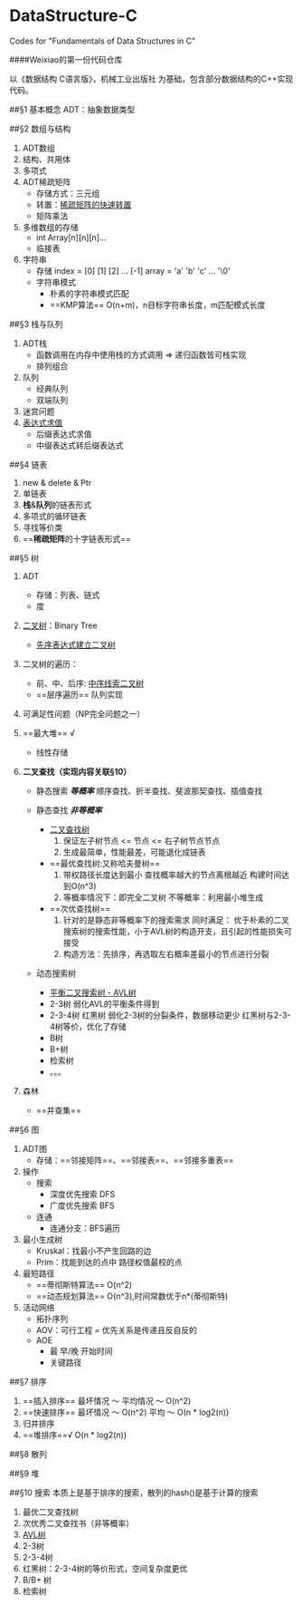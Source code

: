 # DataStructure-C
Codes for "Fundamentals of Data Structures in C"


####Weixiao的第一份代码仓库

以《数据结构 C语言版》，机械工业出版社 为基础，包含部分数据结构的C++实现代码。


##§1 基本概念
ADT：抽象数据类型


##§2 数组与结构
1. ADT数组
2. 结构、共用体
3. 多项式
4. ADT稀疏矩阵
   + 存储方式：三元组
   + 转置：[稀疏矩阵的快速转置](https://github.com/hahachicken/DataStructure-C/tree/master/%C2%A72%20%E6%95%B0%E7%BB%84%E4%B8%8E%E7%BB%93%E6%9E%84/%E7%A8%80%E7%96%8F%E7%9F%A9%E9%98%B5%E5%BF%AB%E9%80%9F%E8%BD%AC%E7%BD%AE)
   + 矩阵乘法
5. 多维数组的存储
   + int Array[n][n][n]...
   + 临接表
6. 字符串
   + 存储
   index = [0] [1] [2] ... [-1]
   array = 'a' 'b' 'c' ... '\0'
   + 字符串模式
      + 朴素的字符串模式匹配
      + ==KMP算法==
         O(n+m)，n目标字符串长度，m匹配模式长度


##§3 栈与队列
   1. ADT栈
      + 函数调用在内存中使用栈的方式调用 => 递归函数皆可栈实现
      + 排列组合
   2. 队列
      + 经典队列
      + 双端队列
   3. 迷宫问题
   4. [表达式求值](https://github.com/hahachicken/DataStructure-C/tree/master/%C2%A73%20%E6%A0%88%E4%B8%8E%E9%98%9F%E5%88%97/%E4%B8%AD%E7%BC%80%E8%A1%A8%E8%BE%BE%E5%BC%8F%E6%B1%82%E5%80%BC)
      + 后缀表达式求值
      + 中缀表达式转后缀表达式
      

##§4 链表
   1. new & delete & Ptr
   2. 单链表
   3. **栈**&**队列**的链表形式
   4. 多项式的循环链表
   5. 寻找等价类
   6. ==**稀疏矩阵**的十字链表形式==

##§5 树
   1. ADT
      + 存储：列表、链式
      + 度
   2. [二叉树](https://github.com/hahachicken/DataStructure-C/tree/master/%C2%A75%20%E6%A0%91/%E4%BA%8C%E5%8F%89%E6%A0%91)：Binary Tree
      + [先序表达式建立二叉树](https://github.com/hahachicken/DataStructure-C/tree/master/%C2%A75%20%E6%A0%91/%E5%89%8D%E5%BA%8F%E8%A1%A8%E8%BE%BE%E5%BC%8F%E7%94%9F%E6%88%90%E4%BA%8C%E5%8F%89%E6%A0%91)
   3. 二叉树的遍历：
      + 前、中、后序:
      [中序线索二叉树](https://github.com/hahachicken/DataStructure-C/tree/master/%C2%A75%20%E6%A0%91/%E4%B8%AD%E5%BA%8F%E7%BA%BF%E7%B4%A2%E4%BA%8C%E5%8F%89%E6%A0%91)
      + ==层序遍历==
      队列实现
   4. 可满足性问题（NP完全问题之一）
   5. ==最大堆== √
      + 线性存储
   6. **二叉查找（实现内容关联§10）**
      + 静态搜索 ***等概率***
         顺序查找、折半查找、斐波那契查找、插值查找
      + 静态查找 ***非等概率***
         + [二叉查找树](https://github.com/hahachicken/DataStructure-C/tree/master/%C2%A75%20%E6%A0%91/%E4%BA%8C%E5%8F%89%E6%9F%A5%E6%89%BE%E6%A0%91)
            1. 保证左子树节点 <= 节点 <= 右子树节点节点
            2. 生成最简单，性能最差，可能退化成链表
         + ==最优查找树:又称哈夫曼树==
            1. 带权路径长度达到最小
               查找概率越大的节点离根越近
               构建时间达到O(n^3)
            2. 等概率情况下：即完全二叉树
               不等概率：利用最小堆生成
         + ==次优查找树==
            1. 针对的是静态非等概率下的搜索需求
            同时满足： 优于朴素的二叉搜索树的搜索性能，小于AVL树的构造开支，且引起的性能损失可接受
            2. 构造方法：先排序，再选取左右概率差最小的节点进行分裂

      + 动态搜索树
         + [平衡二叉搜索树 - AVL树](https://github.com/hahachicken/DataStructure-C/tree/master/%C2%A75%20%E6%A0%91/AVL%E6%A0%91)
         + 2-3树
            弱化AVL的平衡条件得到
         + 2-3-4树 红黑树
            弱化2-3树的分裂条件，数据移动更少
            红黑树与2-3-4树等价，优化了存储
         + B树
         + B+树
         + 检索树
         + 。。。

   7. 森林
      + ==并查集==

##§6 图
   1. ADT图
      + 存储：==邻接矩阵==、==邻接表==、==邻接多重表==
   2. 操作
      + 搜索
         + 深度优先搜索 DFS
         + 广度优先搜索 BFS
      + 连通
         + 连通分支：BFS遍历
   3. 最小生成树
      + Kruskal：找最小不产生回路的边
      + Prim：找能到达的点中 路径权值最校的点
   4. 最短路径
      + ==蒂彻斯特算法==
         O(n^2)
      + ==动态规划算法==
         O(n^3),时间常数优于n*(蒂彻斯特)
   5. 活动网络
      + 拓扑序列
      + AOV：可行工程 = 优先关系是传递且反自反的
      + AOE
         + 最 早/晚 开始时间
         + 关键路径

##§7 排序
   1. ==插入排序== 
      最坏情况 ～ 平均情况 ～ O(n^2)
   2. ==快速排序==
      最坏情况 ～ O(n^2)
      平均 ～ O(n * log2(n))
   3. 归并排序
   4. ==堆排序==√
      O(n * log2(n))

##§8 散列

##§9 堆

##§10 搜索
本质上是基于排序的搜索，散列的hash()是基于计算的搜索
   1. 最优二叉查找树
   2. 次优秀二叉查找书（非等概率）
   3. [AVL树](https://github.com/hahachicken/DataStructure-C/tree/master/%C2%A75%20%E6%A0%91/AVL%E6%A0%91)
   4. 2-3树
   5. 2-3-4树
   6. 红黑树：2-3-4树的等价形式，空间复杂度更优 
   7. B/B+ 树
   8. 检索树


